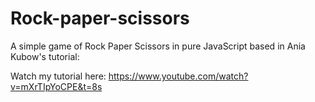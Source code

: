# Rock-paper-scissors

A simple game of Rock Paper Scissors in pure JavaScript based in Ania Kubow's tutorial:

Watch my tutorial here: https://www.youtube.com/watch?v=mXrTIpYoCPE&t=8s
